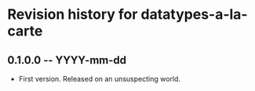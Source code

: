 # Revision history for datatypes-a-la-carte

## 0.1.0.0 -- YYYY-mm-dd

* First version. Released on an unsuspecting world.
